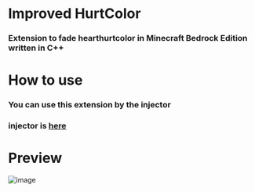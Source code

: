 # Improved HurtColor
### Extension to fade hearthurtcolor in Minecraft Bedrock Edition written in C++

# How to use

### You can use this extension by the injector

### injector is [here](https://github.com/ikakusa/DebugInjector)

# Preview

![image](https://github.com/user-attachments/assets/ba0fd597-2c0f-46c8-8bc2-cadd138d757f)
